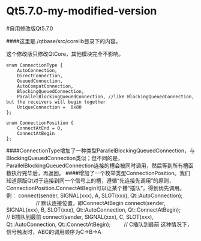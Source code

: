 # Qt5.7.0-my-modified-version

#自用修改版Qt5.7.0

####这里是./qtbase/src/corelib目录下的内容。

这个修改版只修改QtCore，其他模块完全不影响。

    enum ConnectionType {
        AutoConnection,
        DirectConnection,
        QueuedConnection,
        AutoCompatConnection,
        BlockingQueuedConnection,
        ParallelBlockingQueuedConnection, //like BlockingQueuedConnection, but the receivers will begin together
        UniqueConnection =  0x80
    };
    
    enum ConnectionPosition {
        ConnectAtEnd = 0,
        ConnectAtBegin
    };
    
####ConnectionType增加了一种类型ParallelBlockingQueuedConnection，与BlockingQueuedConnection类似；但不同的是，ParallelBlockingQueuedConnection连接的槽会被同时调用，然后等到所有槽函数执行完毕后，再返回。
####增加了一个枚举类型ConnectionPosition。我们知道原版Qt对于连接到同一个信号上的槽，遵循“先连接先调用”的原则，ConnectionPosition.ConnectAtBegin可以让某个槽“插队”，得到优先调用。
    例：
    connect(sender, SIGNAL(xxx), A, SLOT(xxx), Qt::AutoConnection);                             // 默认连接位置，即ConnectAtBegin
    connect(sender, SIGNAL(xxx), B, SLOT(xxx), Qt::AutoConnection, Qt::ConnectAtBegin);         // B插队到最前
    connect(sender, SIGNAL(xxx), C, SLOT(xxx), Qt::AutoConnection, Qt::ConnectAtBegin);         // C插队到最前
    这种情况下，信号触发时，ABC的调用顺序为C->B->A
    

